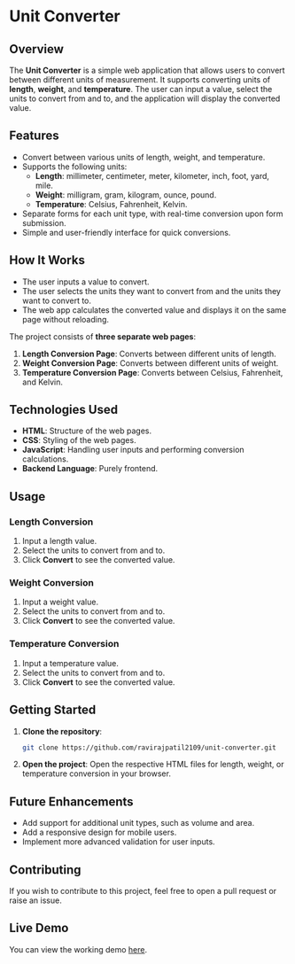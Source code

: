 # Unit Converter

## Overview
The **Unit Converter** is a simple web application that allows users to convert between different units of measurement. It supports converting units of **length**, **weight**, and **temperature**. The user can input a value, select the units to convert from and to, and the application will display the converted value.

## Features
- Convert between various units of length, weight, and temperature.
- Supports the following units:
  - **Length**: millimeter, centimeter, meter, kilometer, inch, foot, yard, mile.
  - **Weight**: milligram, gram, kilogram, ounce, pound.
  - **Temperature**: Celsius, Fahrenheit, Kelvin.
- Separate forms for each unit type, with real-time conversion upon form submission.
- Simple and user-friendly interface for quick conversions.

## How It Works
- The user inputs a value to convert.
- The user selects the units they want to convert from and the units they want to convert to.
- The web app calculates the converted value and displays it on the same page without reloading.
  
The project consists of **three separate web pages**:
1. **Length Conversion Page**: Converts between different units of length.
2. **Weight Conversion Page**: Converts between different units of weight.
3. **Temperature Conversion Page**: Converts between Celsius, Fahrenheit, and Kelvin.

## Technologies Used
- **HTML**: Structure of the web pages.
- **CSS**: Styling of the web pages.
- **JavaScript**: Handling user inputs and performing conversion calculations.
- **Backend Language**: Purely frontend.

## Usage

### Length Conversion
1. Input a length value.
2. Select the units to convert from and to.
3. Click **Convert** to see the converted value.

### Weight Conversion
1. Input a weight value.
2. Select the units to convert from and to.
3. Click **Convert** to see the converted value.

### Temperature Conversion
1. Input a temperature value.
2. Select the units to convert from and to.
3. Click **Convert** to see the converted value.

## Getting Started
1. **Clone the repository**:
   ```bash
   git clone https://github.com/ravirajpatil2109/unit-converter.git

2. **Open the project**: Open the respective HTML files for length, weight, or temperature conversion in your browser.

## Future Enhancements
- Add support for additional unit types, such as volume and area.
- Add a responsive design for mobile users.
- Implement more advanced validation for user inputs.

## Contributing
If you wish to contribute to this project, feel free to open a pull request or raise an issue.

## Live Demo
You can view the working demo [here](https://ravirajpatil2109.github.io/Java-Web-App/Unit-Conversion/).

